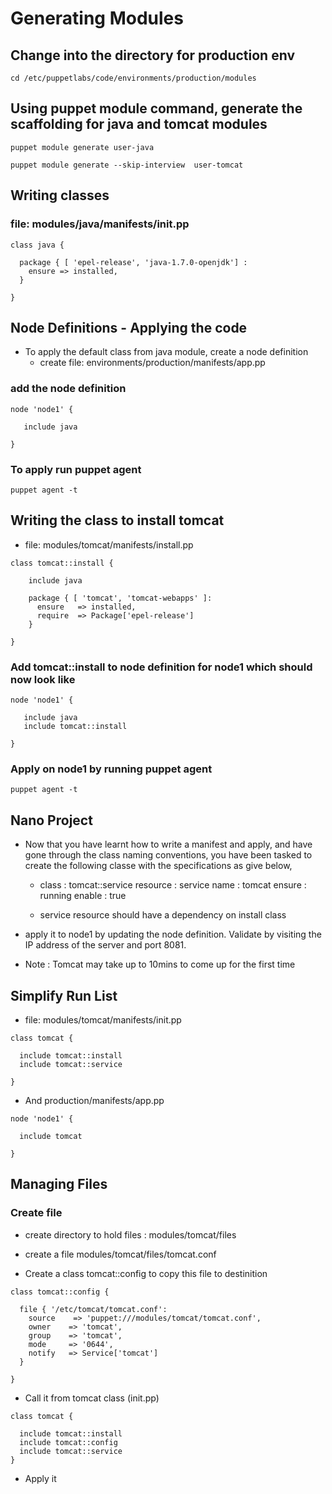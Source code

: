 # Generating Modules
## Change into the directory for production env

```
cd /etc/puppetlabs/code/environments/production/modules
```

## Using puppet module command, generate the scaffolding for java and tomcat modules

```
puppet module generate user-java
```

```
puppet module generate --skip-interview  user-tomcat
```

## Writing classes
### file: modules/java/manifests/init.pp
```
class java {

  package { [ 'epel-release', 'java-1.7.0-openjdk'] : 
    ensure => installed,
  }

}
```

## Node Definitions - Applying the code
- To apply the default class from java module, create a node definition
   - create file: environments/production/manifests/app.pp

### add the node definition
```
node 'node1' {

   include java

}
```

### To apply run puppet agent
```
puppet agent -t 
```


## Writing the class to install tomcat
- file: modules/tomcat/manifests/install.pp

```
class tomcat::install {
    
    include java
    
    package { [ 'tomcat', 'tomcat-webapps' ]:
      ensure   => installed, 
      require  => Package['epel-release']
    }

}
```


### Add tomcat::install to node definition for node1 which should now look like
```
node 'node1' {

   include java
   include tomcat::install

}
```

### Apply on node1 by running puppet agent
```
puppet agent -t 
```

## Nano Project
- Now that you have learnt how to write a manifest and apply, and have gone through the class naming conventions, you have been tasked to create the following classe with the specifications as give below,

   - class : tomcat::service resource : service name : tomcat ensure : running enable : true

   - service resource should have a dependency on install class

- apply it to node1 by updating the node definition. Validate by visiting the IP address of the server and port 8081.

- Note : Tomcat may take up to 10mins to come up for the first time

## Simplify Run List
 - file: modules/tomcat/manifests/init.pp

```
class tomcat {

  include tomcat::install
  include tomcat::service 

}
```

- And production/manifests/app.pp

```
node 'node1' {

  include tomcat
  
}
```

## Managing Files
### Create file

- create directory to hold files : modules/tomcat/files
- create a file modules/tomcat/files/tomcat.conf

- Create a class tomcat::config to copy this file to destinition
```
class tomcat::config {

  file { '/etc/tomcat/tomcat.conf':
    source    => 'puppet:///modules/tomcat/tomcat.conf',
    owner    => 'tomcat', 
    group    => 'tomcat', 
    mode     => '0644',
    notify   => Service['tomcat'] 
  }

}
```

- Call it from tomcat class (init.pp)
```
class tomcat {

  include tomcat::install
  include tomcat::config
  include tomcat::service 
}
```

- Apply it


